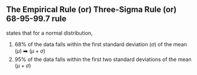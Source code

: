 ## The Empirical Rule (or) Three-Sigma Rule (or) 68-95-99.7 rule
states that for a normal distribution,
1. 68% of the data falls within the first standard deviation $(\sigma)$ of the mean $(\mu)$ ➡️ $(\mu + \sigma)$
2. 95% of the data falls within the first two standard deviations of the mean $(\mu + \sigma)$